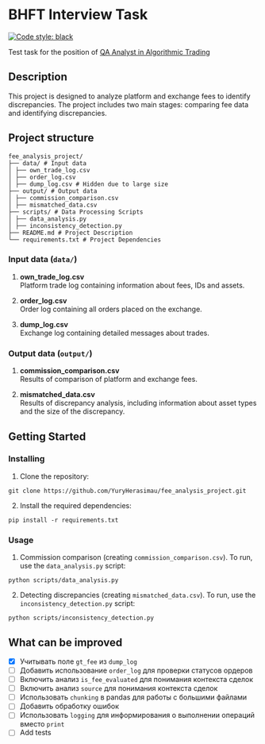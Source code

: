 # BHFT Interview Task
[![Code style: black](https://img.shields.io/badge/code%20style-black-000000.svg)](https://github.com/psf/black)

Test task for the position of [QA Analyst in Algorithmic Trading](https://geekjob.ru/company/62e009541534b2e76202ba79)

## Description
This project is designed to analyze platform and exchange fees to identify discrepancies.
The project includes two main stages: comparing fee data and identifying discrepancies.

## Project structure

```
fee_analysis_project/
├── data/ # Input data
│ ├── own_trade_log.csv
│ ├── order_log.csv
│ ├── dump_log.csv # Hidden due to large size
├── output/ # Output data
│ ├── commission_comparison.csv
│ ├── mismatched_data.csv
├── scripts/ # Data Processing Scripts
│ ├── data_analysis.py
│ ├── inconsistency_detection.py
├── README.md # Project Description
└── requirements.txt # Project Dependencies
```

### Input data (`data/`)

1. **own_trade_log.csv**  
   Platform trade log containing information about fees, IDs and assets.

2. **order_log.csv**  
   Order log containing all orders placed on the exchange.

3. **dump_log.csv**  
   Exchange log containing detailed messages about trades.

### Output data (`output/`)

1. **commission_comparison.csv**  
   Results of comparison of platform and exchange fees.

2. **mismatched_data.csv**  
   Results of discrepancy analysis, including information about asset types and the size of the discrepancy.


## Getting Started

### Installing 
1. Clone the repository:
```
git clone https://github.com/YuryHerasimau/fee_analysis_project.git
```
2. Install the required dependencies:
```
pip install -r requirements.txt
``` 

### Usage
1. Commission comparison (creating `commission_comparison.csv`). To run, use the `data_analysis.py` script:
```
python scripts/data_analysis.py
```

2. Detecting discrepancies (creating `mismatched_data.csv`). To run, use the `inconsistency_detection.py` script:
```
python scripts/inconsistency_detection.py
```

## What can be improved
- [X] Учитывать поле `gt_fee` из `dump_log`
- [ ] Добавить использование `order_log` для проверки статусов ордеров
- [ ] Включить анализ `is_fee_evaluated` для понимания контекста сделок
- [ ] Включить анализ `source` для понимания контекста сделок
- [ ] Использовать `chunking` в pandas для работы с большими файлами
- [ ] Добавить обработку ошибок
- [ ] Использовать `logging` для информирования о выполнении операций вместо `print`
- [ ] Add tests
